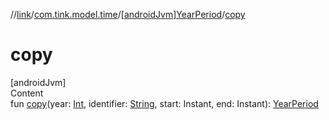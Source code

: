 //[link](../../index.md)/[com.tink.model.time](../index.md)/[[androidJvm]YearPeriod](index.md)/[copy](copy.md)



# copy  
[androidJvm]  
Content  
fun [copy](copy.md)(year: [Int](https://kotlinlang.org/api/latest/jvm/stdlib/kotlin/-int/index.html), identifier: [String](https://kotlinlang.org/api/latest/jvm/stdlib/kotlin/-string/index.html), start: Instant, end: Instant): [YearPeriod](index.md)  



